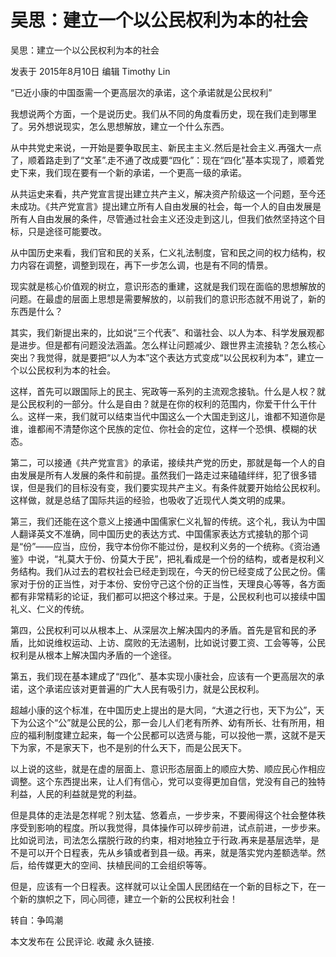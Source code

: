 # 吴思：建立一个以公民权利为本的社会

吴思：建立一个以公民权利为本的社会

发表于 2015年8月10日 编辑 Timothy Lin

“已近小康的中国亟需一个更高层次的承诺，这个承诺就是公民权利”

我想说两个方面，一个是说历史。我们从不同的角度看历史，现在我们走到哪里了。另外想说现实，怎么思想解放，建立一个什么东西。

从中共党史来说，一开始是要争取民主、新民主主义.然后是社会主义.再强大一点了，顺着路走到了“文革”.走不通了改成要“四化”：现在“四化”基本实现了，顺着党史下来，我们现在要有一个新的承诺，一个更高一级的承诺。

从共运史来看，共产党宣言提出建立共产主义，解决资产阶级这一个问题，至今还未成功。《共产党宣言》提出建立所有人自由发展的社会，每一个人的自由发展是所有人自由发展的条件，尽管通过社会主义还没走到这儿，但我们依然坚持这个目标，只是途径可能要改。

从中国历史来看，我们官和民的关系，仁义礼法制度，官和民之间的权力结构，权力内容在调整，调整到现在，再下一步怎么调，也是有不同的情景。

 现实就是核心价值观的树立，意识形态的重建，这就是我们现在面临的思想解放的问题。在最虚的层面上思想是需要解放的，以前我们的意识形态就不用说了，新的东西是什么？

其实，我们新提出来的，比如说“三个代表”、和谐社会、以人为本、科学发展观都是进步。但是都有问题没法涵盖。怎么样让问题减少、跟世界主流接轨？怎么核心突出？我觉得，就是要把“以人为本”这个表达方式变成“以公民权利为本”，建立一个以公民权利为本的社会。

这样，首先可以跟国际上的民主、宪政等一系列的主流观念接轨。什么是人权？就是公民权利的一部分。什么是自由？就是在你的权利的范围内，你爱干什么干什么。这样一来，我们就可以结束当代中国这么一个大国走到这儿，谁都不知道你是谁，谁都闹不清楚你这个民族的定位、你社会的定位，这样一个恐惧、模糊的状态。

第二，可以接通《共产党宣言》的承诺，接续共产党的历史，那就是每一个人的自由发展是所有人发展的条件和前提。虽然我们一路走过来磕磕绊绊，犯了很多错误，但是我们的目标没有变，我们要实现共产主义。有条件就要开始给公民权利。这样做，就是总结了国际共运的经验，也吸收了近现代人类文明的成果。

第三，我们还能在这个意义上接通中国儒家仁义礼智的传统。这个礼，我认为中国人翻译英文不准确，同中国历史的表达方式、中国儒家表达方式接轨的那个词是“份”——应当，应份，我守本份你不能过份，是权利义务的一个统称。《资治通鉴》中说，“礼莫大于份、份莫大于民”，把礼看成是一个份的结构，或者是权利义务结构。我们从过去的君权社会已经走到现在，今天的份已经变成了公民之份。儒家对于份的正当性，对于本份、安份守己这个份的正当性，天理良心等等，各方面都有非常精彩的论证，我们都可以把这个移过来。于是，公民权利也可以接续中国礼义、仁义的传统。

第四，公民权利可以从根本上、从深层次上解决国内的矛盾。首先是官和民的矛盾，比如说维权运动、上访、腐败的无法遏制，比如说讨要工资、工会等等，公民权利是从根本上解决国内矛盾的一个途径。

第五，我们现在基本建成了“四化”、基本实现小康社会，应该有一个更高层次的承诺，这个承诺应该对更普遍的广大人民有吸引力，就是公民权利。

超越小康的这个标准，在中国历史上提出的是大同，“大道之行也，天下为公”，天下为公这个“公”就是公民的公，那一会儿人们老有所养、幼有所长、壮有所用，相应的福利制度建立起来，每一个公民都可以选贤与能，可以投他一票，这就不是天下为家，不是家天下，也不是别的什么天下，而是公民天下。

以上说的这些，就是在虚的层面上、意识形态层面上的顺应大势、顺应民心作相应调整。这个东西提出来，让人们有信心，党可以变得更加自信，党没有自己的独特利益，人民的利益就是党的利益。

但是具体的走法是怎样呢？别太猛、悠着点，一步步来，不要闹得这个社会整体秩序受到影响的程度。所以我觉得，具体操作可以碎步前进，试点前进，一步步来。比如说司法，司法怎么摆脱行政的约束，相对地独立于行政.再来是基层选举，是不是可以开个日程表，先从乡镇或者到县一级。再来，就是落实党内差额选举。然后，给传媒更大的空间、扶植民间的工会组织等等。

但是，应该有一个日程表。这样就可以让全国人民团结在一个新的目标之下，在一个新的旗帜之下，同心同德，建立一个新的公民权利社会！

转自：争鸣潮

本文发布在 公民评论. 收藏 永久链接.